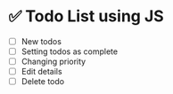 # ✅ Todo List using JS

- [ ] New todos
- [ ] Setting todos as complete
- [ ] Changing priority
- [ ] Edit details
- [ ] Delete todo
